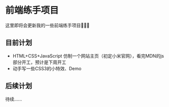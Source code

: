 # 前端练手项目
这里即将会更新我的一些前端练手项目🐛🐛🐛

## 目前计划
+ HTML+CSS+JavaScript 仿制一个网站主页（初定小米官网），看完MDN的js部分开工，预计是下周开工
+ 动手写一些CSS3的小特效、Demo

## 后续计划
待续......
